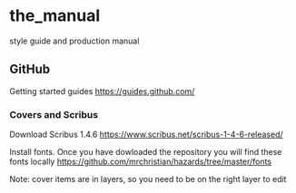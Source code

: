 # the_manual
style guide and production manual

## GitHub

Getting started guides https://guides.github.com/

### Covers and Scribus

Download Scribus 1.4.6 https://www.scribus.net/scribus-1-4-6-released/

Install fonts. Once you have dowloaded the repository you will find these fonts locally  https://github.com/mrchristian/hazards/tree/master/fonts

Note: cover items are in layers, so you need to be on the right layer to edit


